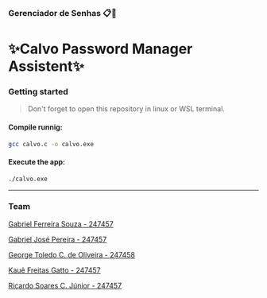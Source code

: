 ### Gerenciador de Senhas 📋🔐
# ✨Calvo Password Manager Assistent✨



### Getting started
> Don't forget to open this repository in linux or WSL terminal.
#### Compile runnig:
```bash
gcc calvo.c -o calvo.exe
```

#### Execute the app:
```bash
./calvo.exe
```
---
### Team

<a href="https://github.com/Harlock221B">Gabriel Ferreira Souza - 247457</a>

<a href="https://github.com/georg342">Gabriel José Pereira - 247457</a>

<a href="https://github.com/georg342">George Toledo C. de Oliveira - 247458</a>

<a href="https://github.com/kauegatto">Kauê Freitas Gatto - 247457</a>

<a href="https://github.com/georg342">Ricardo Soares C. Júnior - 247457</a>




